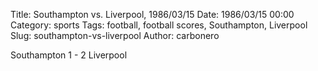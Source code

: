 Title: Southampton vs. Liverpool, 1986/03/15
Date: 1986/03/15 00:00
Category: sports
Tags: football, football scores, Southampton, Liverpool
Slug: southampton-vs-liverpool
Author: carbonero


Southampton 1 - 2 Liverpool
